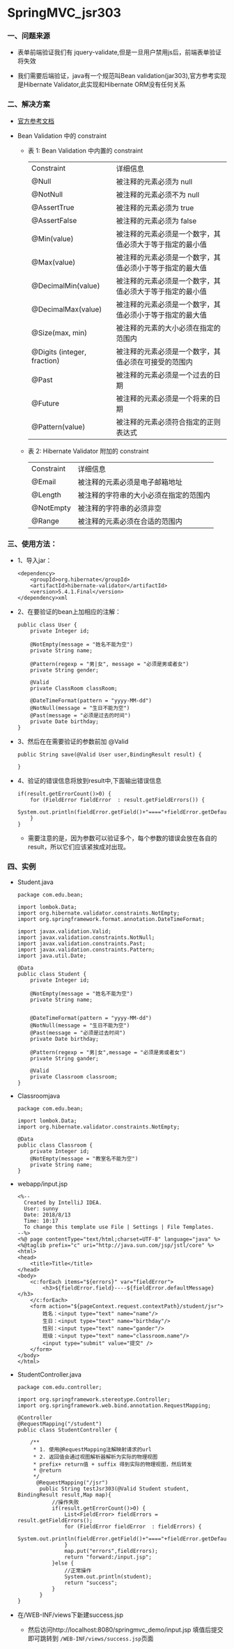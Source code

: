 # SpringMVC_jsr303

### 一、问题来源

* 表单前端验证我们有 jquery-validate,但是一旦用户禁用js后，前端表单验证将失效

* 我们需要后端验证，java有一个规范叫Bean validation(jar303),官方参考实现是Hibernate Validator,此实现和Hibernate ORM没有任何关系

### 二、解决方案

* [官方参考文档](https://www.ibm.com/developerworks/cn/java/j-lo-jsr303/index.html)

* Bean Validation 中的 constraint

    * 表 1: Bean Validation 中内置的 constraint
    
        <table>
           <tr>
              <td>Constraint</td>
              <td>详细信息</td>
           </tr>
           <tr>
              <td>@Null</td>
              <td>被注释的元素必须为 null</td>
           </tr>
           <tr>
              <td>@NotNull</td>
              <td>被注释的元素必须不为 null</td>
           </tr>
           <tr>
              <td>@AssertTrue</td>
              <td>被注释的元素必须为 true</td>
           </tr>
           <tr>
              <td>@AssertFalse</td>
              <td>被注释的元素必须为 false</td>
           </tr>
           <tr>
              <td>@Min(value)</td>
              <td>被注释的元素必须是一个数字，其值必须大于等于指定的最小值</td>
           </tr>
           <tr>
              <td>@Max(value)</td>
              <td>被注释的元素必须是一个数字，其值必须小于等于指定的最大值</td>
           </tr>
           <tr>
              <td>@DecimalMin(value)</td>
              <td>被注释的元素必须是一个数字，其值必须大于等于指定的最小值</td>
           </tr>
           <tr>
              <td>@DecimalMax(value)</td>
              <td>被注释的元素必须是一个数字，其值必须小于等于指定的最大值</td>
           </tr>
           <tr>
              <td>@Size(max, min)</td>
              <td>被注释的元素的大小必须在指定的范围内</td>
           </tr>
           <tr>
              <td>@Digits (integer, fraction)</td>
              <td>被注释的元素必须是一个数字，其值必须在可接受的范围内</td>
           </tr>
           <tr>
              <td>@Past</td>
              <td>被注释的元素必须是一个过去的日期</td>
           </tr>
           <tr>
              <td>@Future</td>
              <td>被注释的元素必须是一个将来的日期</td>
           </tr>
           <tr>
              <td>@Pattern(value)</td>
              <td>被注释的元素必须符合指定的正则表达式</td>
           </tr>
        </table>    

    * 表 2: Hibernate Validator 附加的 constraint

        <table>
           <tr>
              <td>Constraint</td>
              <td>详细信息</td>
           </tr>
           <tr>
              <td>@Email</td>
              <td>被注释的元素必须是电子邮箱地址</td>
           </tr>
           <tr>
              <td>@Length</td>
              <td>被注释的字符串的大小必须在指定的范围内</td>
           </tr>
           <tr>
              <td>@NotEmpty</td>
              <td>被注释的字符串的必须非空</td>
           </tr>
           <tr>
              <td>@Range</td>
              <td>被注释的元素必须在合适的范围内</td>
           </tr>
        </table>

### 三、使用方法：

* 1、导入jar：

      <dependency>
          <groupId>org.hibernate</groupId>
          <artifactId>hibernate-validator</artifactId>
          <version>5.4.1.Final</version>
      </dependency>xml

* 2、在要验证的bean上加相应的注解：

      public class User {
          private Integer id;
          
          @NotEmpty(message = "姓名不能为空")
          private String name;
          
          @Pattern(regexp = "男|女", message = "必须是男或者女")
          private String gender;
          
          @Valid
          private ClassRoom classRoom;

          @DateTimeFormat(pattern = "yyyy-MM-dd")
          @NotNull(message = "生日不能为空")
          @Past(message = "必须是过去的时间")
          private Date birthday;
      }

* 3、然后在在需要验证的参数前加 @Valid

      public String save(@Valid User user,BindingResult result) {
      
      }

* 4、验证的错误信息将放到result中,下面输出错误信息
    
      if(result.getErrorCount()>0) {
          for (FieldError fieldError  : result.getFieldErrors()) {
              System.out.println(fieldError.getField()+"===="+fieldError.getDefaultMessage());
          }
      }

  * 需要注意的是，因为参数可以验证多个，每个参数的错误会放在各自的result，所以它们应该紧挨成对出现。


### 四、实例

* Student.java

      package com.edu.bean;

      import lombok.Data;
      import org.hibernate.validator.constraints.NotEmpty;
      import org.springframework.format.annotation.DateTimeFormat;

      import javax.validation.Valid;
      import javax.validation.constraints.NotNull;
      import javax.validation.constraints.Past;
      import javax.validation.constraints.Pattern;
      import java.util.Date;

      @Data
      public class Student {
          private Integer id;

          @NotEmpty(message = "姓名不能为空")
          private String name;


          @DateTimeFormat(pattern = "yyyy-MM-dd")
          @NotNull(message = "生日不能为空")
          @Past(message = "必须是过去时间")
          private Date birthday;

          @Pattern(regexp = "男|女",message = "必须是男或者女")
          private String gander;

          @Valid
          private Classroom classroom;
      }



* Classroomjava

      package com.edu.bean;

      import lombok.Data;
      import org.hibernate.validator.constraints.NotEmpty;

      @Data
      public class Classroom {
          private Integer id;
          @NotEmpty(message = "教室名不能为空")
          private String name;
      }


* webapp/input.jsp

      <%--
        Created by IntelliJ IDEA.
        User: sunny
        Date: 2018/8/13
        Time: 10:17
        To change this template use File | Settings | File Templates.
      --%>
      <%@ page contentType="text/html;charset=UTF-8" language="java" %>
      <%@taglib prefix="c" uri="http://java.sun.com/jsp/jstl/core" %>
      <html>
      <head>
          <title>Title</title>
      </head>
      <body>
          <c:forEach items="${errors}" var="fieldError">
              <h3>${fieldError.field}----${fieldError.defaultMessage}</h3>
          </c:forEach>
          <form action="${pageContext.request.contextPath}/student/jsr">
              姓名：<input type="text" name="name"/>
              生日：<input type="text" name="birthday"/>
              性别：<input type="text" name="gander"/>
              班级：<input type="text" name="classroom.name"/>
              <input type="submit" value="提交" />
          </form>
      </body>
      </html>


* StudentController.java

      package com.edu.controller;

      import org.springframework.stereotype.Controller;
      import org.springframework.web.bind.annotation.RequestMapping;

      @Controller
      @RequestMapping("/student")
      public class StudentController {

          /**
           * 1. 使用@RequestMapping注解映射请求的url
           * 2. 返回值会通过视图解析器解析为实际的物理视图
           * prefix+ return值 + suffix 得到实际的物理视图，然后转发
           * @return
           */
            @RequestMapping("/jsr")
             public String testJsr303(@Valid Student student, BindingResult result,Map map){
                 //操作失败
                 if(result.getErrorCount()>0) {
                     List<FieldError> fieldErrors = result.getFieldErrors();
                     for (FieldError fieldError  : fieldErrors) {
                         System.out.println(fieldError.getField()+"===="+fieldError.getDefaultMessage());
                     }
                     map.put("errors",fieldErrors);
                     return "forward:/input.jsp";
                 }else {
                     //正常操作
                     System.out.println(student);
                     return "success";
                 }
             }
      }

* 在/WEB-INF/views下新建success.jsp

   * 然后访问http://localhost:8080/springmvc_demo/input.jsp 填值后提交即可跳转到 `/WEB-INF/views/success.jsp`页面



































